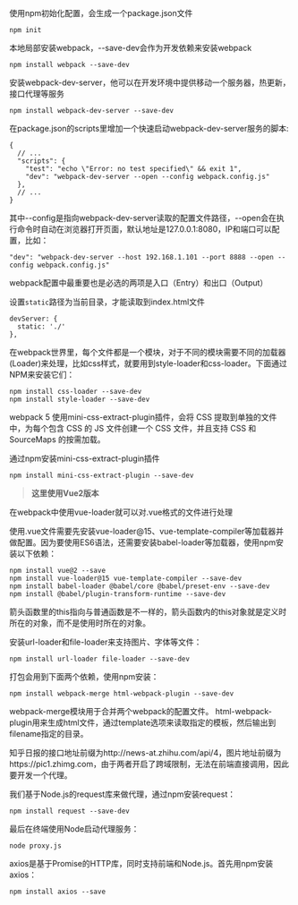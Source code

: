 使用npm初始化配置，会生成一个package.json文件
```
npm init
```

本地局部安装webpack，--save-dev会作为开发依赖来安装webpack
```
npm install webpack --save-dev
```

安装webpack-dev-server，他可以在开发环境中提供移动一个服务器，热更新，接口代理等服务
```
npm install webpack-dev-server --save-dev
```

在package.json的scripts里增加一个快速启动webpack-dev-server服务的脚本:
```
{
  // ...
  "scripts": {
    "test": "echo \"Error: no test specified\" && exit 1",
    "dev": "webpack-dev-server --open --config webpack.config.js"
  },
  // ...
}
```

其中--config是指向webpack-dev-server读取的配置文件路径，--open会在执行命令时自动在浏览器打开页面，默认地址是127.0.0.1:8080，IP和端口可以配置，比如：
```
"dev": "webpack-dev-server --host 192.168.1.101 --port 8888 --open --config webpack.config.js"
```

webpack配置中最重要也是必选的两项是入口（Entry）和出口（Output）

设置`static`路径为当前目录，才能读取到index.html文件
```
devServer: {
  static: './'
},
```

在webpack世界里，每个文件都是一个模块，对于不同的模块需要不同的加载器(Loader)来处理，比如css样式，就要用到style-loader和css-loader。下面通过NPM来安装它们：
```
npm install css-loader --save-dev
npm install style-loader --save-dev
```

webpack 5 使用mini-css-extract-plugin插件，会将 CSS 提取到单独的文件中，为每个包含 CSS 的 JS 文件创建一个 CSS 文件，并且支持 CSS 和 SourceMaps 的按需加载。

通过npm安装mini-css-extract-plugin插件
```
npm install mini-css-extract-plugin --save-dev
```

> **这里使用Vue2版本**

在webpack中使用vue-loader就可以对.vue格式的文件进行处理

使用.vue文件需要先安装vue-loader@15、vue-template-compiler等加载器并做配置。因为要使用ES6语法，还需要安装babel-loader等加载器，使用npm安装以下依赖：
```
npm install vue@2 --save
npm install vue-loader@15 vue-template-compiler --save-dev
npm install babel-loader @babel/core @babel/preset-env --save-dev
npm install @babel/plugin-transform-runtime --save-dev
```

箭头函数里的this指向与普通函数是不一样的，箭头函数内的this对象就是定义时所在的对象，而不是使用时所在的对象。

安装url-loader和file-loader来支持图片、字体等文件：
```
npm install url-loader file-loader --save-dev
```

打包会用到下面两个依赖，使用npm安装：
```
npm install webpack-merge html-webpack-plugin --save-dev
```

webpack-merge模块用于合并两个webpack的配置文件。
html-webpack-plugin用来生成html文件，通过template选项来读取指定的模板，然后输出到filename指定的目录。

知乎日报的接口地址前缀为http://news-at.zhihu.com/api/4，图片地址前缀为https://pic1.zhimg.com，由于两者开启了跨域限制，无法在前端直接调用，因此要开发一个代理。

我们基于Node.js的request库来做代理，通过npm安装request：
```
npm install request --save-dev
```

最后在终端使用Node启动代理服务：
```
node proxy.js
```

axios是基于Promise的HTTP库，同时支持前端和Node.js。首先用npm安装axios：
```
npm install axios --save
```